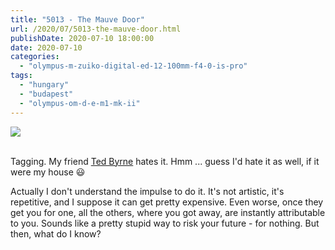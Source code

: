 ```yaml
---
title: "5013 - The Mauve Door"
url: /2020/07/5013-the-mauve-door.html
publishDate: 2020-07-10 18:00:00
date: 2020-07-10
categories: 
  - "olympus-m-zuiko-digital-ed-12-100mm-f4-0-is-pro"
tags: 
  - "hungary"
  - "budapest"
  - "olympus-om-d-e-m1-mk-ii"
---
```

<div class="container">
<div class="center"><a target="_blank" href="https://d25zfm9zpd7gm5.cloudfront.net/1200x1200/2018/20180522_120917_lr.jpg"><img class="webfeedsFeaturedVisual" src="https://d25zfm9zpd7gm5.cloudfront.net/0600x0600/2018/20180522_120917_lr.jpg" /></a></div>
</div>
<br />

Tagging. My friend [Ted Byrne](https://imagefiction.blogspot.com/)
hates it. Hmm ... guess I'd hate it as well, if it were my house
:smiley:

Actually I don't understand the impulse to do it. It's not artistic,
it's repetitive, and I suppose it can get pretty expensive. Even
worse, once they get you for one, all the others, where you got
away, are instantly attributable to you. Sounds like a pretty stupid
way to risk your future - for nothing. But then, what do I know?